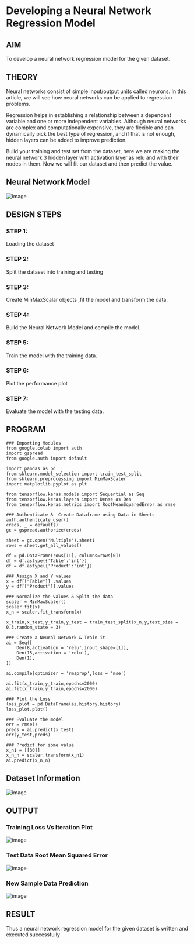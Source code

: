 # Developing a Neural Network Regression Model

## AIM

To develop a neural network regression model for the given dataset.

## THEORY

Neural networks consist of simple input/output units called neurons. In this article, we will see how neural networks can be applied to regression problems.

Regression helps in establishing a relationship between a dependent variable and one or more independent variables. Although neural networks are complex and computationally expensive, they are flexible and can dynamically pick the best type of regression, and if that is not enough, hidden layers can be added to improve prediction.

Build your training and test set from the dataset, here we are making the neural network 3 hidden layer with activation layer as relu and with their nodes in them. Now we will fit our dataset and then predict the value.

## Neural Network Model
![image](https://user-images.githubusercontent.com/94164665/225720954-d6f42f19-4ece-424a-9620-8298feb68723.png)

## DESIGN STEPS

### STEP 1:

Loading the dataset

### STEP 2:

Split the dataset into training and testing

### STEP 3:

Create MinMaxScalar objects ,fit the model and transform the data.

### STEP 4:

Build the Neural Network Model and compile the model.

### STEP 5:

Train the model with the training data.

### STEP 6:

Plot the performance plot

### STEP 7:

Evaluate the model with the testing data.

## PROGRAM

```
### Importing Modules
from google.colab import auth
import gspread
from google.auth import default

import pandas as pd
from sklearn.model_selection import train_test_split
from sklearn.preprocessing import MinMaxScaler
import matplotlib.pyplot as plt

from tensorflow.keras.models import Sequential as Seq
from tensorflow.keras.layers import Dense as Den
from tensorflow.keras.metrics import RootMeanSquaredError as rmse

### Authenticate &  Create Dataframe using Data in Sheets
auth.authenticate_user()
creds, _ = default()
gc = gspread.authorize(creds)

sheet = gc.open('Multiple').sheet1 
rows = sheet.get_all_values()

df = pd.DataFrame(rows[1:], columns=rows[0])
df = df.astype({'Table':'int'})
df = df.astype({'Product':'int'})

### Assign X and Y values
x = df[["Table"]] .values
y = df[["Product"]].values

### Normalize the values & Split the data
scaler = MinMaxScaler()
scaler.fit(x)
x_n = scaler.fit_transform(x)

x_train,x_test,y_train,y_test = train_test_split(x_n,y,test_size = 0.3,random_state = 3)

### Create a Neural Network & Train it
ai = Seq([
    Den(8,activation = 'relu',input_shape=[1]),
    Den(15,activation = 'relu'),
    Den(1),
])

ai.compile(optimizer = 'rmsprop',loss = 'mse')

ai.fit(x_train,y_train,epochs=2000)
ai.fit(x_train,y_train,epochs=2000)

### Plot the Loss
loss_plot = pd.DataFrame(ai.history.history)
loss_plot.plot()

### Evaluate the model
err = rmse()
preds = ai.predict(x_test)
err(y_test,preds)

### Predict for some value
x_n1 = [[30]]
x_n_n = scaler.transform(x_n1)
ai.predict(x_n_n)
```
## Dataset Information

![image](https://user-images.githubusercontent.com/94164665/225721133-2290050d-1d38-4203-ba1f-9413fd76432f.png)

## OUTPUT
### Training Loss Vs Iteration Plot
![image](https://user-images.githubusercontent.com/94164665/225721286-29e0d619-dcf9-4537-92b4-bc4f63474701.png)


### Test Data Root Mean Squared Error

![image](https://user-images.githubusercontent.com/94164665/225721353-bbe5c669-c8ff-41f0-87e3-244358487de0.png)

### New Sample Data Prediction
![image](https://user-images.githubusercontent.com/94164665/225721414-db9aa0a1-64f6-4d21-a1d1-9872c9af2256.png)


## RESULT
Thus a neural network regression model for the given dataset is written and executed successfully

